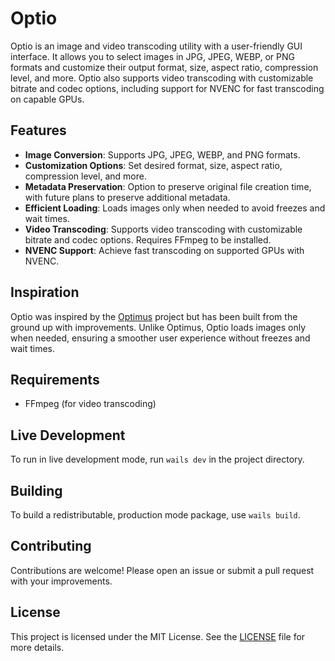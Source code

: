 # Optio

Optio is an image and video transcoding utility with a user-friendly GUI interface. It allows you to select images in JPG, JPEG, WEBP, or PNG formats and customize their output format, size, aspect ratio, compression level, and more. Optio also supports video transcoding with customizable bitrate and codec options, including support for NVENC for fast transcoding on capable GPUs.

## Features

- **Image Conversion**: Supports JPG, JPEG, WEBP, and PNG formats.
- **Customization Options**: Set desired format, size, aspect ratio, compression level, and more.
- **Metadata Preservation**: Option to preserve original file creation time, with future plans to preserve additional metadata.
- **Efficient Loading**: Loads images only when needed to avoid freezes and wait times.
- **Video Transcoding**: Supports video transcoding with customizable bitrate and codec options. Requires FFmpeg to be installed.
- **NVENC Support**: Achieve fast transcoding on supported GPUs with NVENC.

## Inspiration

Optio was inspired by the [Optimus](https://github.com/Splode/optimus) project but has been built from the ground up with improvements. Unlike Optimus, Optio loads images only when needed, ensuring a smoother user experience without freezes and wait times.

## Requirements

- FFmpeg (for video transcoding)

## Live Development

To run in live development mode, run `wails dev` in the project directory.

## Building

To build a redistributable, production mode package, use `wails build`.

## Contributing

Contributions are welcome! Please open an issue or submit a pull request with your improvements.

## License

This project is licensed under the MIT License. See the [LICENSE](LICENSE) file for more details.
